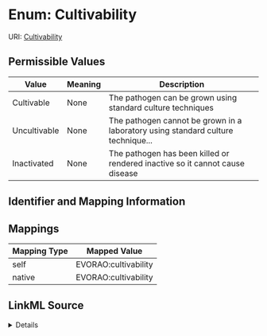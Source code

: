 # Enum: Cultivability



URI: [Cultivability](Cultivability.md)

## Permissible Values

| Value | Meaning | Description |
| --- | --- | --- |
| Cultivable | None | The pathogen can be grown using standard culture techniques |
| Uncultivable | None | The pathogen cannot be grown in a laboratory using standard culture technique... |
| Inactivated | None | The pathogen has been killed or rendered inactive so it cannot cause disease |









## Identifier and Mapping Information








## Mappings

| Mapping Type | Mapped Value |
| ---  | ---  |
| self | EVORAO:cultivability |
| native | EVORAO:cultivability |




## LinkML Source

<details>
```yaml
name: cultivability
rank: 1000
permissible_values:
  Cultivable:
    text: Cultivable
    description: The pathogen can be grown using standard culture techniques
  Uncultivable:
    text: Uncultivable
    description: The pathogen cannot be grown in a laboratory using standard culture
      techniques and often requires special methods for study
  Inactivated:
    text: Inactivated
    description: The pathogen has been killed or rendered inactive so it cannot cause
      disease

```
</details>
